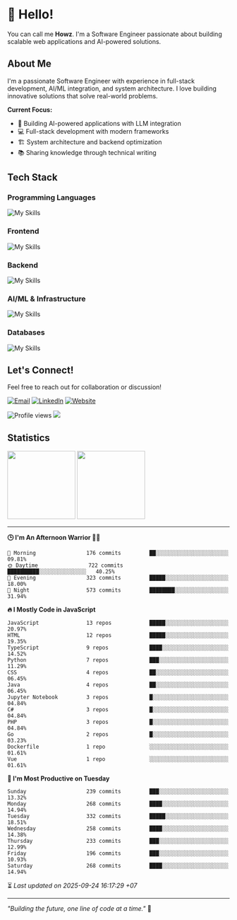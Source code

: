 # 👋 Hello!

You can call me **Howz**. I'm a Software Engineer passionate about building scalable web applications and AI-powered solutions.

## About Me

I'm a passionate Software Engineer with experience in full-stack development, AI/ML integration, and system architecture. I love building innovative solutions that solve real-world problems.

**Current Focus:**

- 🚀 Building AI-powered applications with LLM integration
- 💻 Full-stack development with modern frameworks
- 🏗️ System architecture and backend optimization
- 📚 Sharing knowledge through technical writing

## Tech Stack

### Programming Languages

![My Skills](https://skillicons.dev/icons?i=js,ts,php,py)

### Frontend

![My Skills](https://skillicons.dev/icons?i=react,vue,nextjs,tailwind,bootstrap)

### Backend

![My Skills](https://skillicons.dev/icons?i=laravel,expressjs,nestjs,fastapi)

### AI/ML & Infrastructure

![My Skills](https://skillicons.dev/icons?i=terraform,aws,docker,kubernetes)

### Databases

![My Skills](https://skillicons.dev/icons?i=mysql,postgresql,firebase)

## Let's Connect!

Feel free to reach out for collaboration or discussion!

[![Email](https://img.shields.io/badge/Email-me@howznguyen.dev-blue?style=flat&logo=gmail)](mailto:me@howznguyen.dev)
[![LinkedIn](https://img.shields.io/badge/LinkedIn-Connect-blue?style=flat&logo=linkedin)](https://linkedin.com/in/howznguyen)
[![Website](https://img.shields.io/badge/Website-howz.dev-green?style=flat&logo=vercel)](https://howz.dev)

![Profile views](https://komarev.com/ghpvc/?username=howznguyen&color=blue)
![](https://hit.yhype.me/github/profile?user_id=howznguyen)

## Statistics

<div>
  <a href="https://github.com/howznguyen?tab=repositories&q=&type=&language=&sort=stargazers"><img height="154" src="https://github-readme-stats.vercel.app/api?username=howznguyen&show_icons=true&theme=react&count_private=true&hide=contribs" /></a>
  <img height="154" src="https://github-readme-stats.vercel.app/api/top-langs/?username=howznguyen&layout=compact&theme=react&hide=php&langs_count=6" />
</div>

---

<!--START_SECTION:readme-stats-->
**🕒 I'm An Afternoon Warrior 🥷🏻**

```text
🌅 Morning                176 commits         ██░░░░░░░░░░░░░░░░░░░░░░░   09.81%
🌞 Daytime                722 commits         ██████████░░░░░░░░░░░░░░░   40.25%
🌆 Evening                323 commits         █████░░░░░░░░░░░░░░░░░░░░   18.00%
🌙 Night                  573 commits         ████████░░░░░░░░░░░░░░░░░   31.94%
```

**🔥 I Mostly Code in JavaScript**

```text
JavaScript               13 repos            █████░░░░░░░░░░░░░░░░░░░░   20.97%
HTML                     12 repos            █████░░░░░░░░░░░░░░░░░░░░   19.35%
TypeScript               9 repos             ████░░░░░░░░░░░░░░░░░░░░░   14.52%
Python                   7 repos             ███░░░░░░░░░░░░░░░░░░░░░░   11.29%
CSS                      4 repos             ██░░░░░░░░░░░░░░░░░░░░░░░   06.45%
Java                     4 repos             ██░░░░░░░░░░░░░░░░░░░░░░░   06.45%
Jupyter Notebook         3 repos             █░░░░░░░░░░░░░░░░░░░░░░░░   04.84%
C#                       3 repos             █░░░░░░░░░░░░░░░░░░░░░░░░   04.84%
PHP                      3 repos             █░░░░░░░░░░░░░░░░░░░░░░░░   04.84%
Go                       2 repos             █░░░░░░░░░░░░░░░░░░░░░░░░   03.23%
Dockerfile               1 repo              ░░░░░░░░░░░░░░░░░░░░░░░░░   01.61%
Vue                      1 repo              ░░░░░░░░░░░░░░░░░░░░░░░░░   01.61%
```

**📅 I'm Most Productive on Tuesday**

```text
Sunday                   239 commits         ███░░░░░░░░░░░░░░░░░░░░░░   13.32%
Monday                   268 commits         ████░░░░░░░░░░░░░░░░░░░░░   14.94%
Tuesday                  332 commits         █████░░░░░░░░░░░░░░░░░░░░   18.51%
Wednesday                258 commits         ████░░░░░░░░░░░░░░░░░░░░░   14.38%
Thursday                 233 commits         ███░░░░░░░░░░░░░░░░░░░░░░   12.99%
Friday                   196 commits         ███░░░░░░░░░░░░░░░░░░░░░░   10.93%
Saturday                 268 commits         ████░░░░░░░░░░░░░░░░░░░░░   14.94%
```



⏳ *Last updated on 2025-09-24 16:17:29 +07*
<!--END_SECTION:readme-stats-->

---

_"Building the future, one line of code at a time."_ 🚀
